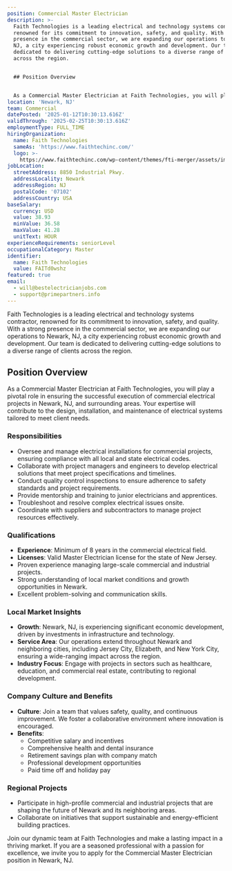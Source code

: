 ```yaml
---
position: Commercial Master Electrician
description: >-
  Faith Technologies is a leading electrical and technology systems contractor,
  renowned for its commitment to innovation, safety, and quality. With a strong
  presence in the commercial sector, we are expanding our operations to Newark,
  NJ, a city experiencing robust economic growth and development. Our team is
  dedicated to delivering cutting-edge solutions to a diverse range of clients
  across the region.


  ## Position Overview


  As a Commercial Master Electrician at Faith Technologies, you will play...
location: 'Newark, NJ'
team: Commercial
datePosted: '2025-01-12T10:30:13.616Z'
validThrough: '2025-02-25T10:30:13.616Z'
employmentType: FULL_TIME
hiringOrganization:
  name: Faith Technologies
  sameAs: 'https://www.faithtechinc.com/'
  logo: >-
    https://www.faithtechinc.com/wp-content/themes/fti-merger/assets/images/logos/logo-fti.svg
jobLocation:
  streetAddress: 8850 Industrial Pkwy.
  addressLocality: Newark
  addressRegion: NJ
  postalCode: '07102'
  addressCountry: USA
baseSalary:
  currency: USD
  value: 38.93
  minValue: 36.58
  maxValue: 41.28
  unitText: HOUR
experienceRequirements: seniorLevel
occupationalCategory: Master
identifier:
  name: Faith Technologies
  value: FAITd0wshz
featured: true
email:
  - will@bestelectricianjobs.com
  - support@primepartners.info
---
```




Faith Technologies is a leading electrical and technology systems contractor, renowned for its commitment to innovation, safety, and quality. With a strong presence in the commercial sector, we are expanding our operations to Newark, NJ, a city experiencing robust economic growth and development. Our team is dedicated to delivering cutting-edge solutions to a diverse range of clients across the region.

## Position Overview

As a Commercial Master Electrician at Faith Technologies, you will play a pivotal role in ensuring the successful execution of commercial electrical projects in Newark, NJ, and surrounding areas. Your expertise will contribute to the design, installation, and maintenance of electrical systems tailored to meet client needs.

### Responsibilities

- Oversee and manage electrical installations for commercial projects, ensuring compliance with all local and state electrical codes.
- Collaborate with project managers and engineers to develop electrical solutions that meet project specifications and timelines.
- Conduct quality control inspections to ensure adherence to safety standards and project requirements.
- Provide mentorship and training to junior electricians and apprentices.
- Troubleshoot and resolve complex electrical issues onsite.
- Coordinate with suppliers and subcontractors to manage project resources effectively.

### Qualifications

- **Experience**: Minimum of 8 years in the commercial electrical field.
- **Licenses**: Valid Master Electrician license for the state of New Jersey.
- Proven experience managing large-scale commercial and industrial projects.
- Strong understanding of local market conditions and growth opportunities in Newark.
- Excellent problem-solving and communication skills.

### Local Market Insights

- **Growth**: Newark, NJ, is experiencing significant economic development, driven by investments in infrastructure and technology.
- **Service Area**: Our operations extend throughout Newark and neighboring cities, including Jersey City, Elizabeth, and New York City, ensuring a wide-ranging impact across the region.
- **Industry Focus**: Engage with projects in sectors such as healthcare, education, and commercial real estate, contributing to regional development.

### Company Culture and Benefits

- **Culture**: Join a team that values safety, quality, and continuous improvement. We foster a collaborative environment where innovation is encouraged.
- **Benefits**:
  - Competitive salary and incentives
  - Comprehensive health and dental insurance
  - Retirement savings plan with company match
  - Professional development opportunities
  - Paid time off and holiday pay

### Regional Projects

- Participate in high-profile commercial and industrial projects that are shaping the future of Newark and its neighboring areas.
- Collaborate on initiatives that support sustainable and energy-efficient building practices.

Join our dynamic team at Faith Technologies and make a lasting impact in a thriving market. If you are a seasoned professional with a passion for excellence, we invite you to apply for the Commercial Master Electrician position in Newark, NJ.
